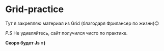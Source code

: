 # Grid-practice

Тут я закрепляю материал из Grid (благодаря Фрилансер по жизни)😌

*P.S* Не удивляйтесь, сайт получился чисто по практике.

**Скоро будет Js =)**
